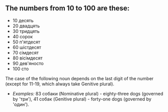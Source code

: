 ## The numbers from 10 to 100 are these:
* 10 десять
* 20 двадцять
* 30 тридцять
* 40 сорок
* 50 п'ятдесят
* 60 шістдесят
* 70 сімдесят
* 80 вісімдесят
* 90 дев'яносто
* 100 сто

The case of the following noun depends on the last digit of the number (except for 11-19, which always take Genitive plural).

* *Examples:* 83 собаки (Nominative plural) - eighty-three dogs (governed by 'три'), 41 собак (Genitive plural) - forty-one dogs (governed by 'один').
